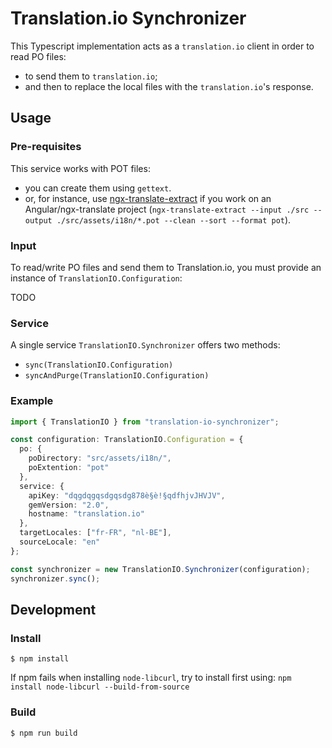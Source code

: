 # Translation.io Synchronizer

This Typescript implementation acts as a `translation.io` client in order to read PO files:
* to send them to `translation.io`;
* and then to replace the local files with the `translation.io`'s response.

## Usage

### Pre-requisites

This service works with POT files:
* you can create them using `gettext`. 
* or, for instance, use [ngx-translate-extract](https://github.com/biesbjerg/ngx-translate-extract) if you work on an Angular/ngx-translate project (`ngx-translate-extract --input ./src --output ./src/assets/i18n/*.pot --clean --sort --format pot`).

### Input

To read/write PO files and send them to Translation.io, you must provide an instance of `TranslationIO.Configuration`:

TODO

### Service

A single service `TranslationIO.Synchronizer` offers two methods:
* `sync(TranslationIO.Configuration)`
* `syncAndPurge(TranslationIO.Configuration)`

### Example

```typescript
import { TranslationIO } from "translation-io-synchronizer";

const configuration: TranslationIO.Configuration = {
  po: {
    poDirectory: "src/assets/i18n/",
    poExtention: "pot"
  },
  service: {
    apiKey: "dqgdqgqsdgqsdg878è§è!§qdfhjvJHVJV",
    gemVersion: "2.0",
    hostname: "translation.io"
  },
  targetLocales: ["fr-FR", "nl-BE"],
  sourceLocale: "en"
};

const synchronizer = new TranslationIO.Synchronizer(configuration);
synchronizer.sync();
```

## Development

### Install

```
$ npm install
```

If npm fails when installing `node-libcurl`, try to install first using: `npm install node-libcurl --build-from-source`

### Build

```
$ npm run build
```